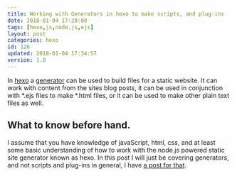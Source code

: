 ```yaml
---
title: Working with Generators in hexo to make scripts, and plug-ins
date: 2018-01-04 17:28:00
tags: [hexo,js,node.js,ejs]
layout: post
categories: hexo
id: 126
updated: 2018-01-04 17:34:57
version: 1.0
---
```


In [hexo](https://hexo.io/) a [generator](https://hexo.io/api/generator.html) can be used to build files for a static website. It can work with content from the sites blog posts, it can be used in conjunction with *.ejs files to make *.html files, or it can be used to make other plain text files as well.

<!-- more -->

## What to know before hand.

I assume that you have knowledge of javaScript, html, css, and at least some basic understanding of how to work with the node.js powered static site generator known as hexo. In this post I will just be covering generators, and not scripts and plug-ins in general, I have [a post for that]().

